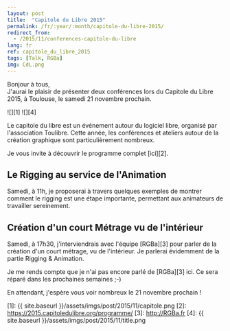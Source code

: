 ```yaml
---
layout: post
title:  "Capitole du Libre 2015"
permalink: /fr/:year/:month/capitole-du-libre-2015/
redirect_from:
  - /2015/11/conferences-capitole-du-libre
lang: fr
ref: capitole_du_libre_2015
tags: [Talk, RGBa]
img: CdL.png
---
```


Bonjour à tous,  
J'aurai le plaisir de présenter deux conférences lors du Capitole du Libre 2015, à Toulouse, le samedi 21 novembre prochain.

![][1]
![][4]

Le capitole du libre est un événement autour du logiciel libre, organisé par l'association Toulibre. Cette année, les conférences et ateliers autour de la création graphique sont particulièrement nombreux.

Je vous invite à découvrir le programme complet [ici][2].

## Le Rigging au service de l'Animation

Samedi, à 11h, je proposerai à travers quelques exemples de montrer comment le rigging est une étape importante, permettant aux animateurs de travailler sereinement.

## Création d'un court Métrage vu de l'intérieur

Samedi, à 17h30, j'interviendrais avec l'équipe [RGBa][3] pour parler de la création d'un court métrage, vu de l'intérieur. Je parlerai évidemment de la partie Rigging & Animation.

Je me rends compte que je n'ai pas encore parlé de [RGBa][3] ici. Ce sera réparé dans les prochaines semaines ;-)

En attendant, j'espère vous voir nombreux le 21 novembre prochain !

[1]: {{ site.baseurl }}/assets/imgs/post/2015/11/capitole.png
[2]: https://2015.capitoledulibre.org/programme/
[3]: http://RGBa.fr
[4]: {{ site.baseurl }}/assets/imgs/post/2015/11/title.png
